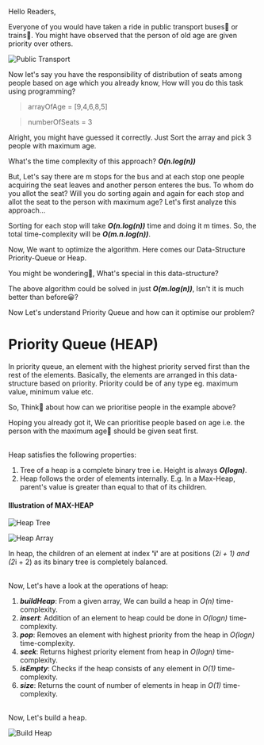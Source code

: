 Hello Readers,

Everyone of you would have taken a ride in public transport buses🚌 or trains🚝. You might have observed that the person of old age are given priority over others.

![Public Transport](https://i.imgur.com/QQeCWil.jpeg)

Now let's say you have the responsibility of distribution of seats among people based on age which you already know, How will you do this task using programming?

> arrayOfAge = [9,4,6,8,5]

> numberOfSeats = 3

Alright, you might have guessed it correctly. Just Sort the array and pick 3 people with maximum age.

What's the time complexity of this approach? ***O(n.log(n))***

But, Let's say there are m stops for the bus and at each stop one people acquiring the seat leaves and another person enteres the bus. To whom do you allot the seat? Will you do sorting again and again for each stop and allot the seat to the person with maximum age? Let's first analyze this approach...

Sorting for each stop will take ***O(n.log(n))*** time and doing it m times. So, the total time-complexity will be ***O(m.n.log(n))***.

Now, We want to optimize the algorithm. Here comes our Data-Structure Priority-Queue or Heap.

You might be wondering🤔, What's special in this data-structure?

The above algorithm could be solved in just ***O(m.log(n))***, Isn't it is much better than before😀?

Now Let's understand Priority Queue and how can it optimise our problem?

# Priority Queue (HEAP)

In priority queue, an element with the highest priority served first than the rest of the elements. Basically, the elements are arranged in this data-structure based on priority. Priority could be of any type eg. maximum value, minimum value etc. 

So, Think🤔 about how can we prioritise people in the example above?

Hoping you already got it, We can prioritise people based on age i.e. the person with the maximum age🧓 should be given seat first.

<br>
Heap satisfies the following properties:

1. Tree of a heap is a complete binary tree i.e. Height is always ***O(logn)***.
2. Heap follows the order of elements internally. E.g. In a Max-Heap, parent's value is greater than equal to that of its children.

#### Illustration of MAX-HEAP

![Heap Tree](https://i.imgur.com/miuYCb9.jpg)

![Heap Array](https://i.imgur.com/tPerrgl.jpg)

In heap, the children of an element at index **'i'** are at positions (2*i + 1) and (2*i + 2) as its binary tree is completely balanced. 

<br>
Now, Let's have a look at the operations of heap:

1. ***buildHeap***: From a given array, We can build a heap in *O(n)* time-complexity.
2. ***insert***: Addition of an element to heap could be done in *O(logn)* time-complexity.
3. ***pop***: Removes an element with highest priority from the heap in *O(logn)* time-complexity.
4. ***seek***: Returns highest priority element from heap in *O(logn)* time-complexity.
5. ***isEmpty***: Checks if the heap consists of any element in *O(1)* time-complexity.
6. ***size***: Returns the count of number of elements in heap in *O(1)* time-complexity.

<br>
Now, Let's build a heap. 

![Build Heap](https://upload.wikimedia.org/wikipedia/commons/4/4d/Heapsort-example.gif)

